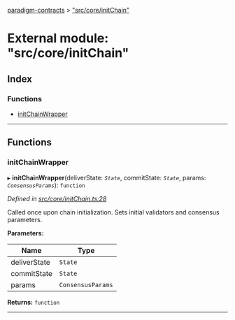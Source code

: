 [paradigm-contracts](../README.md) > ["src/core/initChain"](../modules/_src_core_initchain_.md)

# External module: "src/core/initChain"

## Index

### Functions

* [initChainWrapper](_src_core_initchain_.md#initchainwrapper)

---

## Functions

<a id="initchainwrapper"></a>

###  initChainWrapper

▸ **initChainWrapper**(deliverState: *`State`*, commitState: *`State`*, params: *`ConsensusParams`*): `function`

*Defined in [src/core/initChain.ts:28](https://github.com/paradigmfoundation/paradigmcore/blob/11f2a53/src/core/initChain.ts#L28)*

Called once upon chain initialization. Sets initial validators and consensus parameters.

**Parameters:**

| Name | Type |
| ------ | ------ |
| deliverState | `State` |
| commitState | `State` |
| params | `ConsensusParams` |

**Returns:** `function`

___

